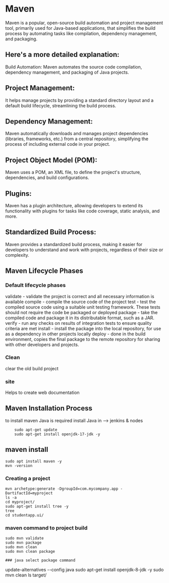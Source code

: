 # Maven
Maven is a popular, open-source build automation and project management tool, primarily used for Java-based applications, that simplifies the build process by automating tasks like compilation, dependency management, and packaging. 

## Here's a more detailed explanation:
Build Automation:
Maven automates the source code compilation, dependency management, and packaging of Java projects. 

## Project Management:
It helps manage projects by providing a standard directory layout and a default build lifecycle, streamlining the build process. 

## Dependency Management:
Maven automatically downloads and manages project dependencies (libraries, frameworks, etc.) from a central repository, simplifying the process of including external code in your project. 

## Project Object Model (POM):
Maven uses a POM, an XML file, to define the project's structure, dependencies, and build configurations. 

## Plugins:
Maven has a plugin architecture, allowing developers to extend its functionality with plugins for tasks like code coverage, static analysis, and more. 

## Standardized Build Process:
Maven provides a standardized build process, making it easier for developers to understand and work with projects, regardless of their size or complexity. 

## Maven Lifecycle Phases
### Default lifecycle phases
validate - validate the project is correct and all necessary information is available
compile - compile the source code of the project
test - test the compiled source code using a suitable unit testing framework. These tests should not require the code be packaged or deployed
package - take the compiled code and package it in its distributable format, such as a JAR.
verify - run any checks on results of integration tests to ensure quality criteria are met
install - install the package into the local repository, for use as a dependency in other projects locally
deploy - done in the build environment, copies the final package to the remote repository for sharing with other developers and projects.
### Clean 
clear the old build project
### site
Helps to create web documentation
## Maven Installation Process
to install maven Java is required
install Java in --> jenkins & nodes
```
    sudo apt-get update
    sudo apt-get install openjdk-17-jdk -y
```
## maven install
```
sudo apt install maven -y
mvn -version
```
### Creating a project
```
mvn archetype:generate -DgroupId=com.mycompany.app -DartifactId=myproject
ls -a
cd myproject/
sudo apt-get install tree -y
tree
cd studentapp.ui/
```
### maven command to project build
```
sudo mvn validate
sudo mvn package
sudo mvn clean
sudo mvn clean package

### java select package command
```
update-alternatives --config java
sudo apt-get install openjdk-8-jdk -y
sudo mvn clean
ls target/


